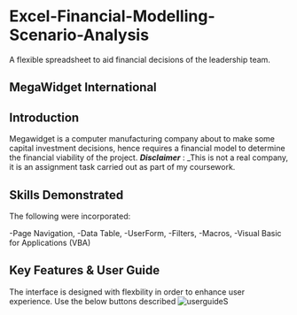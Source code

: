 # Excel-Financial-Modelling-Scenario-Analysis
A flexible spreadsheet to aid financial decisions of the leadership team.
## MegaWidget International
## Introduction

Megawidget is a computer manufacturing company about to make some capital investment decisions, hence requires a financial model to determine the financial viability of the project.
**_Disclaimer_** : _This is not a real company, it is an assignment task carried out as part of my coursework. 

## Skills Demonstrated
The following were incorporated:

-Page Navigation,
-Data Table,
-UserForm,
-Filters,
-Macros,
-Visual Basic for Applications (VBA)

## Key Features & User Guide
The interface is designed with flexbility in order to enhance user experience. Use the below buttons described
![userguideS](https://user-images.githubusercontent.com/122166125/229848446-864592c3-2bbf-41b6-998f-60b5dac8e51b.PNG)

